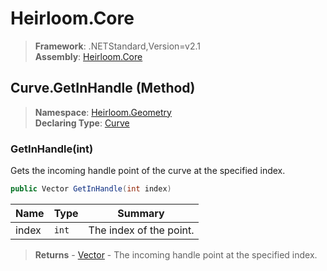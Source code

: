 # Heirloom.Core

> **Framework**: .NETStandard,Version=v2.1  
> **Assembly**: [Heirloom.Core][0]

## Curve.GetInHandle (Method)

> **Namespace**: [Heirloom.Geometry][0]  
> **Declaring Type**: [Curve][1]

### GetInHandle(int)

Gets the incoming handle point of the curve at the specified index.

```cs
public Vector GetInHandle(int index)
```

| Name  | Type  | Summary                 |
|-------|-------|-------------------------|
| index | `int` | The index of the point. |

> **Returns** - [Vector][2] - The incoming handle point at the specified index.

[0]: ../../../Heirloom.Core.md
[1]: ../Curve.md
[2]: ../../Heirloom/Vector.md
